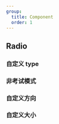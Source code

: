```yaml
---
group:
  title: Component
  order: 1
---
```


## Radio

### 自定义 type

<code src="./document/radio.tsx"></code>

### 非考试模式

<code src="./document/exam.tsx"></code>

### 自定义方向

<code src="./document/direction.tsx"></code>

### 自定义大小

<code src="./document/sizeRadio.tsx"></code>

